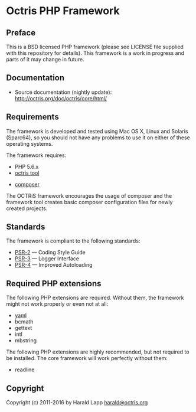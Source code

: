 # Octris PHP Framework

## Preface

This is a BSD licensed PHP framework (please see LICENSE file supplied with this repository
for details). This framework is a work in progress and parts of it may change in future.

## Documentation

* Source documentation (nightly update): http://octris.org/doc/octris/core/html/

## Requirements

The framework is developed and tested using Mac OS X, Linux and Solaris (Sparc64), so you should not
have any problems to use it on either of these operating systems.

The framework requires:

*   PHP 5.6.x
*   [octris tool](https://github.com/octris/octris/releases)
+   [composer](https://getcomposer.org/)

The OCTRiS framework encourages the usage of composer and the framework tool creates basic composer
configuration files for newly created projects.

## Standards

The framework is compliant to the following standards:

* [PSR-2](http://www.php-fig.org/psr/psr-2/) &mdash; Coding Style Guide
* [PSR-3](http://www.php-fig.org/psr/psr-3/) &mdash; Logger Interface
* [PSR-4](http://www.php-fig.org/psr/psr-4/) &mdash; Improved Autoloading

## Required PHP extensions

The following PHP extensions are required. Without them, the framework might not work properly or
even not at all:

*   [yaml](http://pecl.php.net/package/yaml)
*   bcmath
*   gettext
*   intl
*   mbstring

The following PHP extensions are highly recommended, but not required to be installed. The core
framework will work perfectly without them:

*   readline

## Copyright

Copyright (c) 2011-2016 by Harald Lapp <harald@octris.org>
